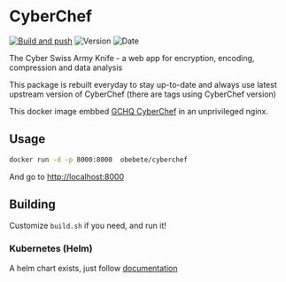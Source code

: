 # CyberChef

[![Build and push](https://github.com/obeone/cyberchef-docker/actions/workflows/build-and-publish.yaml/badge.svg)](https://github.com/obeone/cyberchef-docker/actions/workflows/build-and-publish.yaml)
![Version](https://img.shields.io/github/v/tag/obeone/cyberchef-docker?label=version&style=plastic)
![Date](https://img.shields.io/endpoint?url=https://gist.githubusercontent.com/obeone/876a9aed55cffad6054360c99ecf4093/raw/date.json)


The Cyber Swiss Army Knife - a web app for encryption, encoding, compression and data analysis

This package is rebuilt everyday to stay up-to-date and always use latest upstream version of CyberChef (there are tags using CyberChef version)

This docker image embbed [GCHQ CyberChef](https://github.com/gchq/CyberChef) in an unprivileged nginx.

## Usage
```sh
docker run -d -p 8000:8000  obebete/cyberchef
```

And go to [http://localhost:8000](http://localhost:8000)

## Building
Customize `build.sh` if you need, and run it!


### Kubernetes (Helm)
A helm chart exists, just follow [documentation](https://github.com/obeone/charts)
